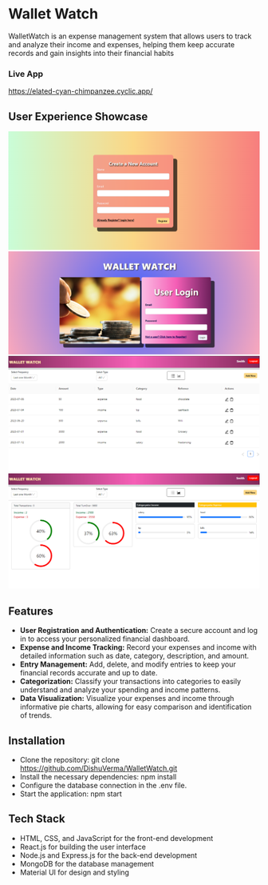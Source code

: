 # Wallet Watch

WalletWatch is an expense management system that allows users to track and analyze their 
income and expenses, helping them keep accurate records and gain insights into their financial 
habits
### Live App 
https://elated-cyan-chimpanzee.cyclic.app/ 

## User Experience Showcase

![Demo](screenshots/register.png)
![Demo](screenshots/login.png)
![Demo](screenshots/homepage.png)
![Demo](screenshots/charts.png)


## Features

- **User Registration and Authentication:** Create a secure account and log in to access your personalized financial dashboard.
- **Expense and Income Tracking:** Record your expenses and income with detailed information such as date, category, description, and amount.
- **Entry Management:** Add, delete, and modify entries to keep your financial records accurate and up to date.
- **Categorization:** Classify your transactions into categories to easily understand and analyze your spending and income patterns.
- **Data Visualization:** Visualize your expenses and income through informative pie charts, allowing for easy comparison and identification of trends.


## Installation

- Clone the repository: git clone https://github.com/DishuVerma/WalletWatch.git
- Install the necessary dependencies: npm install
- Configure the database connection in the .env file.
- Start the application: npm start
## Tech Stack

- HTML, CSS, and JavaScript for the front-end development
- React.js for building the user interface
- Node.js and Express.js for the back-end development
- MongoDB for the database management
- Material UI for design and styling                                                                     
